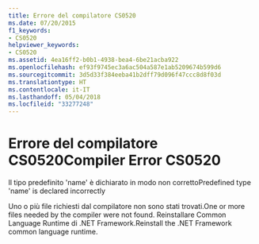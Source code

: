```yaml
---
title: Errore del compilatore CS0520
ms.date: 07/20/2015
f1_keywords:
- CS0520
helpviewer_keywords:
- CS0520
ms.assetid: 4ea16ff2-b0b1-4938-bea4-6be21acba922
ms.openlocfilehash: ef93f9745ec3a6ac504a587e1ab5209674b599d6
ms.sourcegitcommit: 3d5d33f384eeba41b2dff79d096f47ccc8d8f03d
ms.translationtype: HT
ms.contentlocale: it-IT
ms.lasthandoff: 05/04/2018
ms.locfileid: "33277248"
---
```

# <a name="compiler-error-cs0520"></a><span data-ttu-id="dcc9a-102">Errore del compilatore CS0520</span><span class="sxs-lookup"><span data-stu-id="dcc9a-102">Compiler Error CS0520</span></span>
<span data-ttu-id="dcc9a-103">Il tipo predefinito 'name' è dichiarato in modo non corretto</span><span class="sxs-lookup"><span data-stu-id="dcc9a-103">Predefined type 'name' is declared incorrectly</span></span>  
  
 <span data-ttu-id="dcc9a-104">Uno o più file richiesti dal compilatore non sono stati trovati.</span><span class="sxs-lookup"><span data-stu-id="dcc9a-104">One or more files needed by the compiler were not found.</span></span> <span data-ttu-id="dcc9a-105">Reinstallare Common Language Runtime di .NET Framework.</span><span class="sxs-lookup"><span data-stu-id="dcc9a-105">Reinstall the .NET Framework common language runtime.</span></span>
